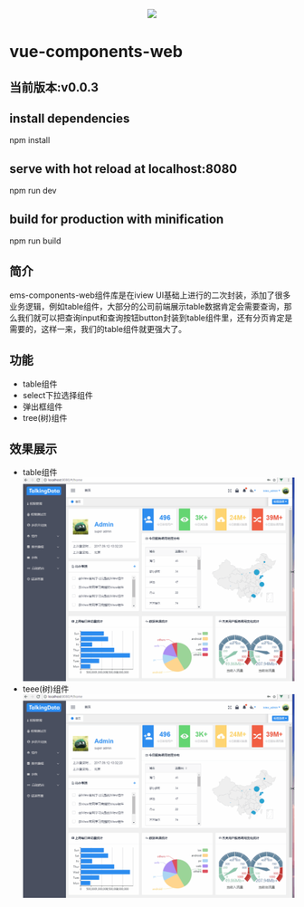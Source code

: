 <p align="center">
    <a href="http://www.cnblogs.com/husfBK/">
        <img width="200" src="https://cn.vuejs.org/images/logo.png">
    </a>
</p>

# vue-components-web

## 当前版本:v0.0.3
## install dependencies
npm install

## serve with hot reload at localhost:8080
npm run dev

## build for production with minification
npm run build

## 简介
ems-components-web组件库是在iview UI基础上进行的二次封装，添加了很多业务逻辑，例如table组件，大部分的公司前端展示table数据肯定会需要查询，那么我们就可以把查询input和查询按钮button封装到table组件里，还有分页肯定是需要的，这样一来，我们的table组件就更强大了。
## 功能
- table组件
- select下拉选择组件
- 弹出框组件
- tree(树)组件
## 效果展示
- table组件
![image](https://github.com/iview/iview-admin/raw/dev/github-gif/home.gif)
- teee(树)组件
![image](https://github.com/iview/iview-admin/raw/dev/github-gif/home.gif)
